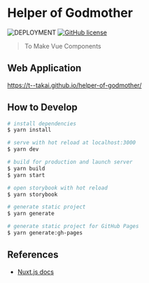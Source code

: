 # Helper of Godmother

![DEPLOYMENT](https://github.com/t--takai/helper-of-godmother/workflows/DEPLOYMENT/badge.svg)
[![GitHub license](https://img.shields.io/badge/license-MIT-blue.svg?style=flat)](https://github.com/t--takai/helper-of-godmother/blob/master/LICENSE)

> To Make Vue Components

## Web Application

<https://t--takai.github.io/helper-of-godmother/>


## How to Develop

``` bash
# install dependencies
$ yarn install

# serve with hot reload at localhost:3000
$ yarn dev

# build for production and launch server
$ yarn build
$ yarn start

# open storybook with hot reload
$ yarn storybook

# generate static project
$ yarn generate

# generate static project for GitHub Pages
$ yarn generate:gh-pages
```

## References

- [Nuxt.js docs](https://ja.nuxtjs.org/)
